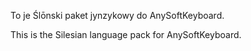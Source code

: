 To je Ślōnski paket jynzykowy do AnySoftKeyboard.

This is the Silesian language pack for AnySoftKeyboard.
